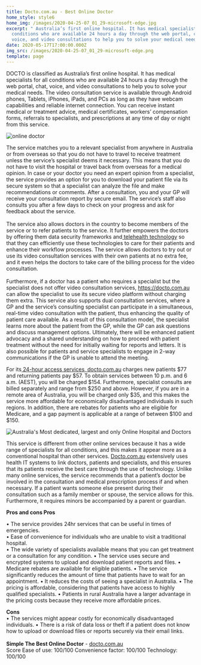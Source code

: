 ```yaml
---
title: Docto.com.au - Best Online Doctor
home_style: style6
home_img: /images/2020-04-25-07_01_29-microsoft-edge.jpg
excerpt: " Australia’s first online hospital. It has medical specialists for all
  conditions who are available 24 hours a day through the web portal, chat,
  voice, and video consultations to help you to solve your medical needs."
date: 2020-05-17T17:00:00.000Z
img_src: /images/2020-04-25-07_01_29-microsoft-edge.png
template: page
---
```

DOCTO is classified as Australia’s first online hospital. It has medical specialists for all conditions who are available 24 hours a day through the web portal, chat, voice, and video consultations to help you to solve your medical needs. The video consultation service is available through Android phones, Tablets, iPhones, iPads, and PCs as long as they have webcam capabilities and reliable internet connection. You can receive instant medical or treatment advice, medical certificates, workers’ compensation forms, referrals to specialists, and prescriptions at any time of day or night from this service. 

![online doctor ](/images/company-partners.png "online doctor ")

The service matches you to a relevant specialist from anywhere in Australia or from overseas so that you do not have to travel to receive treatment unless the service’s specialist deems it necessary. This means that you do not have to visit the hospital or travel back from overseas for a medical opinion. In case or your doctor you need an expert opinion from a specialist, the service provides an option for you to download your patient file via its secure system so that a specialist can analyze the file and make recommendations or comments. After a consultation, you and your GP will receive your consultation report by secure email. The service’s staff also consults you after a few days to check on your progress and ask for feedback about the service.  \
\
The service also allows doctors in the country to become members of the service or to refer patients to the service. It further empowers the doctors by offering them data security frameworks and[ telehealth technology](https://www.docto.com.au/) so that they can efficiently use these technologies to care for their patients and enhance their workflow processes. The service allows doctors to try out or use its video consultation services with their own patients at no extra fee, and it even helps the doctors to take care of the billing process for the video consultation. \
\
Furthermore, if a doctor has a patient who requires a specialist but the specialist does not offer video consultation services, [https://docto.com.au ](https://docto.com.au)can allow the specialist to use its secure video platform without charging them extra. This service also supports dual consultation services, where a GP and the service’s consulting specialist can participate in a simultaneous, real-time video consultation with the patient, thus enhancing the quality of patient care available. As a result of this consultation model, the specialist learns more about the patient from the GP, while the GP can ask questions and discuss management options. Ultimately, there will be enhanced patient advocacy and a shared understanding on how to proceed with patient treatment without the need for initially waiting for reports and letters. It is also possible for patients and service specialists to engage in 2-way communications if the GP is unable to attend the meeting. 

For its[ 24-hour access services, docto.com.au](https://www.docto.com.au/) charges new patients $77 and returning patients pay $57. To obtain services between 10 p.m. and 6 a.m. (AEST), you will be charged $154. Furthermore, specialist consults are billed separately and range from $250 and above. However, if you are in a remote area of Australia, you will be charged only $35, and this makes the service more affordable for economically disadvantaged individuals in such regions. In addition, there are rebates for patients who are eligible for Medicare, and a gap payment is applicable at a range of between $100 and $150. 

![Australia's Most dedicated, largest and only Online Hospital and Doctors ](/images/screenshot-2020-06-18t061915.708.png "Medical Specialists. ")

This service is different from other online services because it has a wide range of specialists for all conditions, and this makes it appear more as a conventional hospital than other services. [Docto.com.au](https://www.docto.com.au/) extensively uses health IT systems to link doctors, patients and specialists, and this ensures that its patients receive the best care through the use of technology. Unlike many online services, the service recommends that a patient’s doctor be involved in the consultation and medical prescription process if and when necessary. If a patient wants someone else present during their consultation such as a family member or spouse, the service allows for this. Furthermore, it requires minors be accompanied by a parent or guardian. 

**Pros and cons  Pros** 

 •	The service provides 24hr services that can be useful in times of emergencies.  \
•	Ease of convenience for individuals who are unable to visit a traditional hospital.  \
•	The wide variety of specialists available means that you can get treatment or a consultation for any condition.  •	The service uses secure and encrypted systems to upload and download patient reports and files. 
•	Medicare rebates are available for eligible patients. 
•	The service significantly reduces the amount of time that patients have to wait for an appointment.
•	It reduces the costs of seeing a specialist in Australia. 
•	The pricing is affordable, considering that patients have access to highly qualified specialists. 
•	Patients in rural Australia have a larger advantage in the pricing costs because they receive more affordable prices. 

**Cons**\
•	The services might appear costly for economically disadvantaged individuals.  •	There is a risk of data loss or theft if a patient does not know how to upload or download files or reports securely via their email links. \
\
**Simple The Best Online Doctor** - [docto.com.au](https://www.docto.com.au/)\
 Score  Ease of use: 100/100  Convenience factor: 100/100 Technology: 100/100